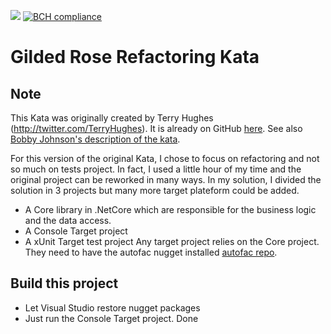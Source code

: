 
![](https://img.shields.io/badge/technology-.NetCore-blue) [![BCH compliance](https://bettercodehub.com/edge/badge/drznathou/GildedRoseDrNathou?branch=master)](https://bettercodehub.com/)

# Gilded Rose Refactoring Kata
## Note
This Kata was originally created by Terry Hughes (http://twitter.com/TerryHughes). It is already on GitHub [here](https://github.com/NotMyself/GildedRose). See also [Bobby Johnson's description of the kata](http://iamnotmyself.com/2011/02/13/refactor-this-the-gilded-rose-kata/).

For this version of the original Kata, I chose to focus on refactoring and not so much on tests project. In fact,
I used a little hour of my time and the original project can be reworked in many ways.
In my solution, I divided the solution in 3 projects but many more target plateform could be added.

- A Core library in .NetCore which are responsible for the business logic and the data access.
- A Console Target project
- A xUnit Target test project
Any target project relies on the Core project. They need to have the autofac nugget installed [autofac repo](
https://github.com/autofac/Autofac). 


## Build this project

- Let Visual Studio restore nugget packages
- Just run the Console Target project. Done
